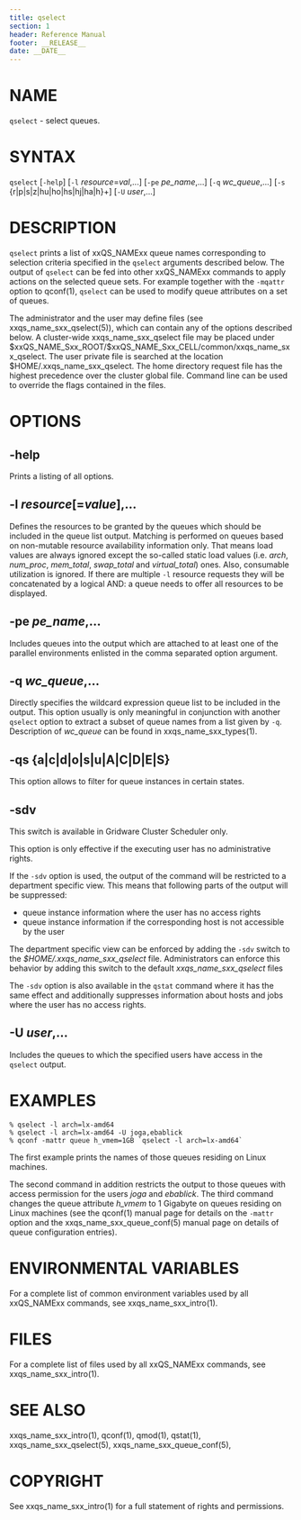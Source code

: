 ```yaml
---
title: qselect
section: 1
header: Reference Manual
footer: __RELEASE__
date: __DATE__
---
```


# NAME

`qselect` - select queues.

# SYNTAX

`qselect` \[`-help`\] \[`-l` *resource*=*val*,...\] \[`-pe` *pe_name*,...\] \[`-q` *wc_queue*,...\] 
\[`-s` {r\|p\|s\|z\|hu\|ho\|hs\|hj\|ha\|h}+\] \[`-U` *user*,...\]

# DESCRIPTION

`qselect` prints a list of xxQS_NAMExx queue names corresponding to selection criteria specified in the `qselect` 
arguments described below. The output of `qselect` can be fed into other xxQS_NAMExx commands to apply actions on the 
selected queue sets. For example together with the `-mqattr` option to qconf(1), `qselect` can be used to modify queue
attributes on a set of queues.

The administrator and the user may define files (see xxqs_name_sxx_qselect(5)), which can contain any of the options 
described below. A cluster-wide xxqs_name_sxx\_qselect file may be placed under 
\$xxQS_NAME_Sxx_ROOT/\$xxQS_NAME_Sxx_CELL/common/xxqs_name_sxx\_qselect. The user private file is searched at the location 
\$HOME/.xxqs_name_sxx\_qselect. The home directory request file has the highest precedence over the cluster global file. Command 
line can be used to override the flags contained in the files.

# OPTIONS

## -help  
Prints a listing of all options.

## -l *resource*\[=*value*\],...  
Defines the resources to be granted by the queues which should be included in the queue list output. Matching is 
performed on queues based on non-mutable resource availability information only. That means load values are always 
ignored except the so-called static load values (i.e. *arch*, *num\_proc*, *mem\_total*, *swap\_total* and 
*virtual\_total*) ones. Also, consumable utilization is ignored. If there are multiple `-l` resource requests they will 
be concatenated by a logical AND: a queue needs to offer all resources to be displayed.

## -pe *pe_name*,...  
Includes queues into the output which are attached to at least one of the parallel environments enlisted in the comma 
separated option argument.

## -q *wc_queue*,...  
Directly specifies the wildcard expression queue list to be included in the output. This option usually is only 
meaningful in conjunction with another `qselect` option to extract a subset of queue names from a list given by `-q`. 
Description of *wc_queue* can be found in xxqs_name_sxx_types(1).

## -qs {a\|c\|d\|o\|s\|u\|A\|C\|D\|E\|S}  
This option allows to filter for queue instances in certain states.

## -sdv
This switch is available in Gridware Cluster Scheduler only.

This option is only effective if the executing user has no administrative rights.

If the `-sdv` option is used, the output of the command will be restricted to a department specific view. This means
that following parts of the output will be suppressed:

* queue instance information where the user has no access rights
* queue instance information if the corresponding host is not accessible by the user

The department specific view can be enforced by adding the `-sdv` switch to the *$HOME/.xxqs_name_sxx_qselect* file.
Administrators can enforce this behavior by adding this switch to the default *xxqs_name_sxx_qselect* files

The `-sdv` option is also available in the `qstat` command where it has the same effect and additionally suppresses
information about hosts and jobs where the user has no access rights.

## -U *user*,...  
Includes the queues to which the specified users have access in the `qselect` output.

# EXAMPLES

    % qselect -l arch=lx-amd64
    % qselect -l arch=lx-amd64 -U joga,ebablick 
    % qconf -mattr queue h_vmem=1GB `qselect -l arch=lx-amd64`

The first example prints the names of those queues residing on Linux machines. 

The second command in addition restricts the output to those queues with access permission for the users 
*joga* and *ebablick*. The third command changes the queue attribute *h\_vmem* to 1 Gigabyte on queues residing on 
Linux machines (see the qconf(1) manual page for details on the `-mattr` option and the xxqs_name_sxx_queue_conf(5) 
manual page on details of queue configuration entries).

# ENVIRONMENTAL VARIABLES

For a complete list of common environment variables used by all xxQS_NAMExx commands, see xxqs_name_sxx_intro(1).

# FILES

For a complete list of files used by all xxQS_NAMExx commands, see xxqs_name_sxx_intro(1).

# SEE ALSO

xxqs_name_sxx_intro(1), qconf(1), qmod(1), qstat(1), xxqs_name_sxx_qselect(5), xxqs_name_sxx_queue_conf(5),

# COPYRIGHT

See xxqs_name_sxx_intro(1) for a full statement of rights and permissions.

